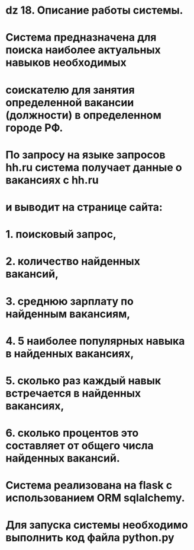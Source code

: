 # dz 18. Описание работы системы.
# Система предназначена для поиска наиболее актуальных навыков необходимых 
# соискателю для занятия определенной вакансии (должности) в определенном городе РФ.
# По запросу на языке запросов hh.ru система получает данные о вакансиях с hh.ru
# и выводит на странице сайта: 
# 1. поисковый запрос,   
# 2. количество найденных вакансий, 
# 3. среднюю зарплату по найденным вакансиям,
# 4. 5 наиболее популярных навыка в найденных вакансиях,  
# 5. сколько раз каждый навык встречается в найденных вакансиях,
# 6. сколько процентов это составляет от общего числа найденных вакансий.
# Система реализована на flask с использованием ORM sqlalchemy.
# Для запуска системы необходимо выполнить код файла python.py
